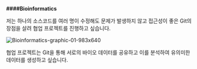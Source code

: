 **####Bioinformatics**

저는 하나의 소스코드를 여러 명이 수정해도 문제가 발생하지 않고 접근성이 좋은 Git의 장점을 살려 협업 프로젝트를 진행하고 싶습니다.




![Bioinformatics-graphic-01-983x640](https://user-images.githubusercontent.com/114568019/193489770-867f4a68-257f-44d9-9ef9-6b9b32ae93d2.png)






협업 프로젝트는 Git을 통해 서로의 바이오 데이터를 공유하고 이를 분석하여 유의미한 데이터를 생성하고 싶습니다.


